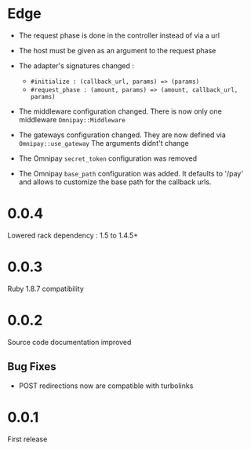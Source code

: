 # Edge

* The request phase is done in the controller instead of via a url
* The host must be given as an argument to the request phase
* The adapter's signatures changed :
  * `#initialize : (callback_url, params) => (params)`
  * `#request_phase : (amount, params) => (amount, callback_url, params)`

* The middleware configuration changed. There is now only one middleware `Omnipay::Middleware`
* The gateways configuration changed. They are now defined via `Omnipay::use_gateway` The arguments didnt't change
* The Omnipay `secret_token` configuration was removed
* The Omnipay `base_path` configuration was added. It defaults to '/pay' and allows to customize the base path for the callback urls.


# 0.0.4

Lowered rack dependency : 1.5 to 1.4.5+


# 0.0.3

Ruby 1.8.7 compatibility


# 0.0.2

Source code documentation improved

## Bug Fixes
* POST redirections now are compatible with turbolinks


# 0.0.1

First release